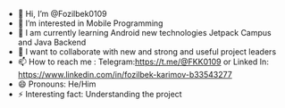 - 👋 Hi, I’m @Fozilbek0109
- 👀 I’m interested in Mobile Programming
- 🌱 I am currently learning Android new technologies Jetpack Campus and Java Backend
- 💞️ I want to collaborate with new and strong and useful project leaders
- 📫 How to reach me : Telegram:https://t.me/@FKK0109 or Linked In: https://www.linkedin.com/in/fozilbek-karimov-b33543277
- 😄 Pronouns: He/Him
- ⚡ Interesting fact: Understanding the project

<!---
✨ Fozilbek0109 profiliga xush kelibsiz ✨

Bu ombor **maxsus**, chunki uning “README.md” (bu fayl) mening GitHub sayohatimning markazini ifodalaydi.
Bu yerda siz mening ehtiroslarim, ko'nikmalarim va qurishga bag'ishlagan loyihalarimni topasiz.

🔗 **Professional Maslahat:** Mening profilimni butun ulug‘vorligi bilan o‘rganish uchun yuqoridagi **Ko‘rib chiqish** havolasini bosing!

Tashrif buyurganingiz uchun rahmat va men bilan bog'lanishni unutmang! 🚀
--->
